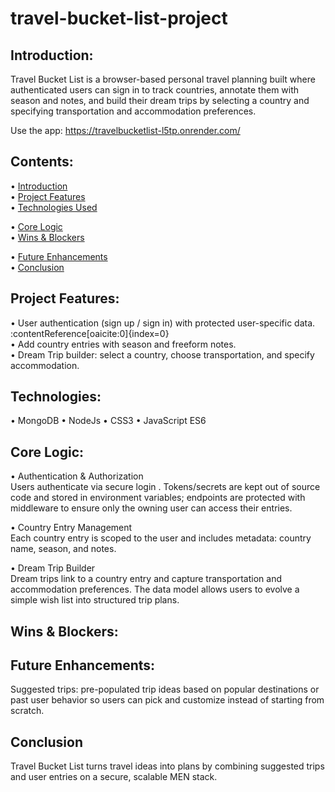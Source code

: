 # travel-bucket-list-project

## Introduction:
Travel Bucket List is a browser-based personal travel planning built where authenticated users can sign in to track countries, annotate them with season and notes, and build their dream trips by selecting a country and specifying transportation and accommodation preferences.


Use the app: https://travelbucketlist-l5tp.onrender.com/


## Contents:

• [Introduction](#introduction)   
• [Project Features](#project-features)  
• [Technologies Used](#technologies-used) 

• [Core Logic](#core-logic)  
• [Wins & Blockers](#wins-&-blockers) 

• [Future Enhancements](#future-enhancements)  
• [Conclusion](#Conclusion) 


## Project Features:
• User authentication (sign up / sign in) with protected user-specific data. :contentReference[oaicite:0]{index=0}  
• Add country entries with season and freeform notes.  
• Dream Trip builder: select a country, choose transportation, and specify accommodation.   


## Technologies:
• MongoDB 
• NodeJs
• CSS3
• JavaScript ES6

## Core Logic:
• Authentication & Authorization  
Users authenticate via secure login . Tokens/secrets are kept out of source code and stored in environment variables; endpoints are protected with middleware to ensure only the owning user can access their entries.  

• Country Entry Management  
Each country entry is scoped to the user and includes metadata: country name, season, and notes. 

• Dream Trip Builder  
Dream trips link to a country entry and capture transportation and accommodation preferences. The data model allows users to evolve a simple wish list into structured trip plans.

## Wins & Blockers:


## Future Enhancements:
 Suggested trips: pre-populated trip ideas based on popular destinations or past user behavior so users can pick and customize instead of starting from scratch.

## Conclusion
Travel Bucket List turns travel ideas into plans by combining suggested trips and user entries on a secure, scalable MEN stack.

